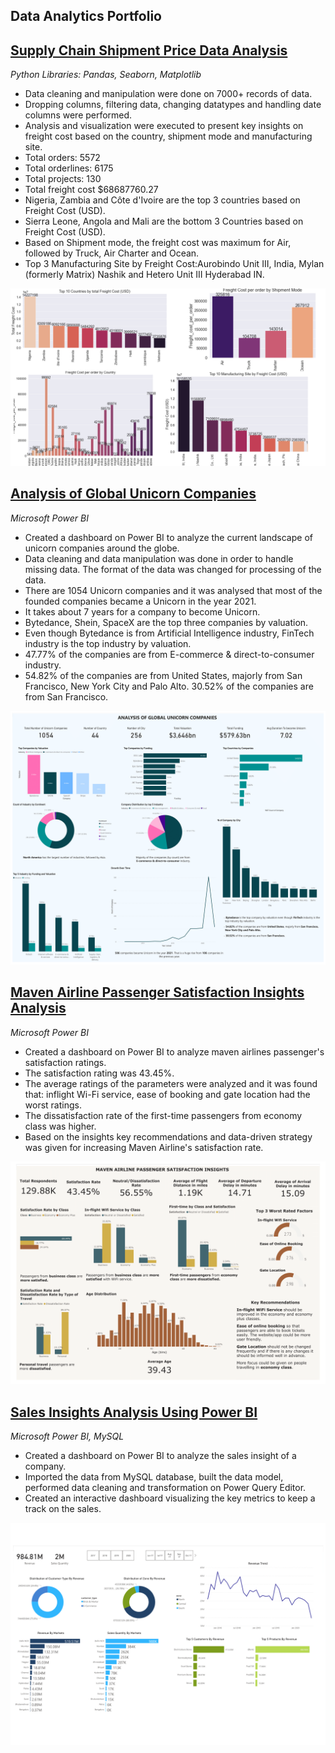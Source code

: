 ## Data Analytics Portfolio

## [Supply Chain Shipment Price Data Analysis](https://github.com/ritusantra/Supply-Chain-Shipment-Price-Data-Analysis)
*Python Libraries: Pandas, Seaborn, Matplotlib*

* Data cleaning and manipulation were done on 7000+ records of data.
* Dropping columns, filtering data, changing datatypes and handling date columns were performed.
* Analysis and visualization were executed to present key insights on freight cost based on the country, shipment mode and manufacturing site.
* Total orders: 5572
* Total orderlines: 6175
* Total projects: 130
* Total freight cost $68687760.27
* Nigeria, Zambia and Côte d'Ivoire are the top 3 countries based on Freight Cost (USD).
* Sierra Leone, Angola and Mali are the bottom 3 Countries based on Freight Cost (USD).
* Based on Shipment mode, the freight cost was maximum for Air, followed by Truck, Air Charter and Ocean.
* Top 3 Manufacturing Site by Freight Cost:Aurobindo Unit III, India, Mylan (formerly Matrix) Nashik and Hetero Unit III Hyderabad IN.

![](/images/Shipment.png)

## [Analysis of Global Unicorn Companies](https://github.com/ritusantra/Analysis-of-Global-Unicorn-Companies)
*Microsoft Power BI*

* Created a dashboard on Power BI to analyze the current landscape of unicorn companies around the globe.
* Data cleaning and data manipulation was done in order to handle missing data. The format of the data was changed for processing of the data.
* There are 1054 Unicorn companies and it was analysed that most of the founded companies became a Unicorn in the year 2021. 
* It takes about 7 years for a company to become Unicorn.
* Bytedance, Shein, SpaceX are the top three companies by valuation.
* Even though Bytedance is from Artificial Intelligence industry, FinTech industry is the top industry by valuation.
* 47.77% of the companies are from E-commerce & direct-to-consumer industry.
* 54.82% of the companies are from United States, majorly from San Francisco, New York City and Palo Alto. 30.52% of the companies are from San Francisco.

![](/images/Unicorn_Dashboard_pdf-1.png)

## [Maven Airline Passenger Satisfaction Insights Analysis](https://github.com/ritusantra/Maven-Airline-Passenger-Satisfaction-Analysis)
*Microsoft Power BI*

* Created a dashboard on Power BI to analyze maven airlines passenger's satisfaction ratings. 
* The satisfaction rating was 43.45%. 
* The average ratings of the parameters were analyzed and it was found that: inflight Wi-Fi service, ease of booking and gate location had the worst ratings. 
* The dissatisfaction rate of the first-time passengers from economy class was higher. 
* Based on the insights key recommendations and data-driven strategy was given for increasing Maven Airline's satisfaction rate.

![](/images/MavenAirline.png)

## [Sales Insights Analysis Using Power BI](https://github.com/ritusantra/Sales-Insights-Analysis-Using-Power-BI)
*Microsoft Power BI, MySQL*

* Created a dashboard on Power BI to analyze the sales insight of a company.
* Imported the data from MySQL database, built the data model, performed data cleaning and transformation on Power Query Editor.
* Created an interactive dashboard visualizing the key metrics to keep a track on the sales.

![](/images/Sales_Insights_Analysis_PowerBI_v2-1.png)
